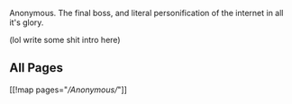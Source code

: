 Anonymous. The final boss, and literal personification of the internet in all it's glory.

(lol write some shit intro here)

## All Pages

[[!map pages="*/Anonymous/*"]]